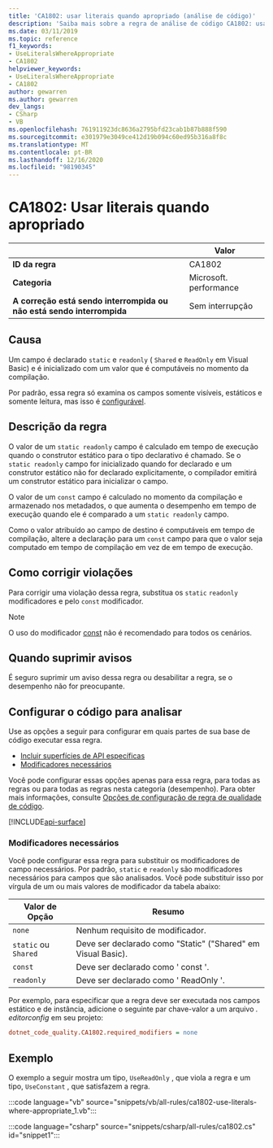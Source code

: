 ```yaml
---
title: 'CA1802: usar literais quando apropriado (análise de código)'
description: 'Saiba mais sobre a regra de análise de código CA1802: usar literais quando apropriado'
ms.date: 03/11/2019
ms.topic: reference
f1_keywords:
- UseLiteralsWhereAppropriate
- CA1802
helpviewer_keywords:
- UseLiteralsWhereAppropriate
- CA1802
author: gewarren
ms.author: gewarren
dev_langs:
- CSharp
- VB
ms.openlocfilehash: 761911923dc8636a2795bfd23cab1b87b888f590
ms.sourcegitcommit: e301979e3049ce412d19b094c60ed95b316a8f8c
ms.translationtype: MT
ms.contentlocale: pt-BR
ms.lasthandoff: 12/16/2020
ms.locfileid: "98190345"
---
```

# <a name="ca1802-use-literals-where-appropriate"></a>CA1802: Usar literais quando apropriado

| | Valor |
|-|-|
| **ID da regra** |CA1802|
| **Categoria** |Microsoft. performance|
| **A correção está sendo interrompida ou não está sendo interrompida** |Sem interrupção|

## <a name="cause"></a>Causa

Um campo é declarado `static` e `readonly` ( `Shared` e `ReadOnly` em Visual Basic) e é inicializado com um valor que é computáveis no momento da compilação.

Por padrão, essa regra só examina os campos somente visíveis, estáticos e somente leitura, mas isso é [configurável](#configure-code-to-analyze).

## <a name="rule-description"></a>Descrição da regra

O valor de um `static readonly` campo é calculado em tempo de execução quando o construtor estático para o tipo declarativo é chamado. Se o `static readonly` campo for inicializado quando for declarado e um construtor estático não for declarado explicitamente, o compilador emitirá um construtor estático para inicializar o campo.

O valor de um `const` campo é calculado no momento da compilação e armazenado nos metadados, o que aumenta o desempenho em tempo de execução quando ele é comparado a um `static readonly` campo.

Como o valor atribuído ao campo de destino é computáveis em tempo de compilação, altere a declaração para um `const` campo para que o valor seja computado em tempo de compilação em vez de em tempo de execução.

## <a name="how-to-fix-violations"></a>Como corrigir violações

Para corrigir uma violação dessa regra, substitua os `static` `readonly` modificadores e pelo `const` modificador.

> [!NOTE]
> O uso do modificador [const](../../../csharp/language-reference/keywords/const.md) não é recomendado para todos os cenários.

## <a name="when-to-suppress-warnings"></a>Quando suprimir avisos

É seguro suprimir um aviso dessa regra ou desabilitar a regra, se o desempenho não for preocupante.

## <a name="configure-code-to-analyze"></a>Configurar o código para analisar

Use as opções a seguir para configurar em quais partes de sua base de código executar essa regra.

- [Incluir superfícies de API específicas](#include-specific-api-surfaces)
- [Modificadores necessários](#required-modifiers)

Você pode configurar essas opções apenas para essa regra, para todas as regras ou para todas as regras nesta categoria (desempenho). Para obter mais informações, consulte [Opções de configuração de regra de qualidade de código](../code-quality-rule-options.md).

[!INCLUDE[api-surface](~/includes/code-analysis/api-surface.md)]

### <a name="required-modifiers"></a>Modificadores necessários

Você pode configurar essa regra para substituir os modificadores de campo necessários. Por padrão, `static` e `readonly` são modificadores necessários para campos que são analisados. Você pode substituir isso por vírgula de um ou mais valores de modificador da tabela abaixo:

| Valor de Opção | Resumo |
| --- | --- |
| `none` | Nenhum requisito de modificador. |
| `static` ou `Shared` | Deve ser declarado como "Static" ("Shared" em Visual Basic). |
| `const` | Deve ser declarado como ' const '. |
| `readonly` | Deve ser declarado como ' ReadOnly '. |

Por exemplo, para especificar que a regra deve ser executada nos campos estático e de instância, adicione o seguinte par chave-valor a um arquivo *. editorconfig* em seu projeto:

```ini
dotnet_code_quality.CA1802.required_modifiers = none
```

## <a name="example"></a>Exemplo

O exemplo a seguir mostra um tipo, `UseReadOnly` , que viola a regra e um tipo, `UseConstant` , que satisfazem a regra.

:::code language="vb" source="snippets/vb/all-rules/ca1802-use-literals-where-appropriate_1.vb":::

:::code language="csharp" source="snippets/csharp/all-rules/ca1802.cs" id="snippet1":::
